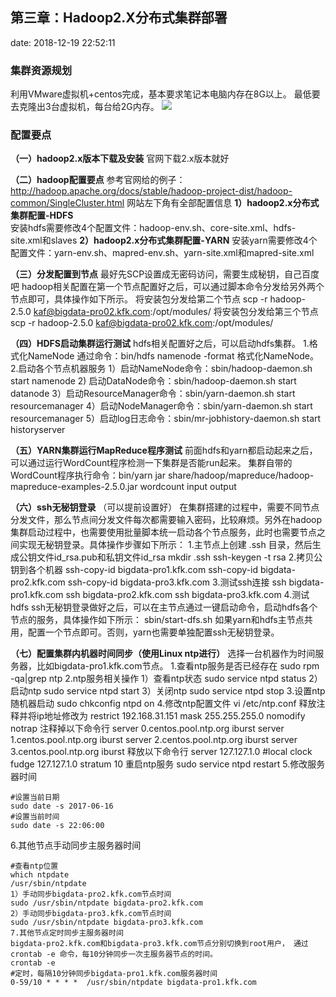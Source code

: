 ﻿## 第三章：Hadoop2.X分布式集群部署
date: 2018-12-19 22:52:11


### 集群资源规划

利用VMware虚拟机+centos完成，基本要求笔记本电脑内存在8G以上。
最低要去克隆出3台虚拟机，每台给2G内存。
![](http://ww1.sinaimg.cn/large/005BOtkIly1fycdbmkr58j30m20ckq81.jpg)

### 配置要点

**（一）hadoop2.x版本下载及安装**
官网下载2.x版本就好

**（二）hadoop配置要点**
参考官网给的例子：http://hadoop.apache.org/docs/stable/hadoop-project-dist/hadoop-common/SingleCluster.html
网站左下角有全部配置信息
**1）hadoop2.x分布式集群配置-HDFS**  
安装hdfs需要修改4个配置文件：hadoop-env.sh、core-site.xml、hdfs-site.xml和slaves
**2）hadoop2.x分布式集群配置-YARN**
安装yarn需要修改4个配置文件：yarn-env.sh、mapred-env.sh、yarn-site.xml和mapred-site.xml

**（三）分发配置到节点**
最好先SCP设置成无密码访问，需要生成秘钥，自己百度吧
hadoop相关配置在第一个节点配置好之后，可以通过脚本命令分发给另外两个节点即可，具体操作如下所示。
将安装包分发给第二个节点
scp -r hadoop-2.5.0 kaf@bigdata-pro02.kfk.com:/opt/modules/
将安装包分发给第三个节点
scp -r hadoop-2.5.0 kaf@bigdata-pro02.kfk.com:/opt/modules/

**（四）HDFS启动集群运行测试**
hdfs相关配置好之后，可以启动hdfs集群。
1.格式化NameNode
通过命令：bin/hdfs namenode -format 格式化NameNode。
2.启动各个节点机器服务
1）启动NameNode命令：sbin/hadoop-daemon.sh start namenode
2) 启动DataNode命令：sbin/hadoop-daemon.sh start datanode
3）启动ResourceManager命令：sbin/yarn-daemon.sh start resourcemanager
4）启动NodeManager命令：sbin/yarn-daemon.sh start resourcemanager
5）启动log日志命令：sbin/mr-jobhistory-daemon.sh start historyserver

**（五）YARN集群运行MapReduce程序测试**
前面hdfs和yarn都启动起来之后，可以通过运行WordCount程序检测一下集群是否能run起来。
集群自带的WordCount程序执行命令：bin/yarn jar share/hadoop/mapreduce/hadoop-mapreduce-examples-2.5.0.jar wordcount input output

**（六）ssh无秘钥登录** （可以提前设置好）
在集群搭建的过程中，需要不同节点分发文件，那么节点间分发文件每次都需要输入密码，比较麻烦。另外在hadoop 集群启动过程中，也需要使用批量脚本统一启动各个节点服务，此时也需要节点之间实现无秘钥登录。具体操作步骤如下所示：
1.主节点上创建 .ssh 目录，然后生成公钥文件id_rsa.pub和私钥文件id_rsa
mkdir .ssh
ssh-keygen -t rsa
2.拷贝公钥到各个机器
ssh-copy-id bigdata-pro1.kfk.com
ssh-copy-id bigdata-pro2.kfk.com
ssh-copy-id bigdata-pro3.kfk.com
3.测试ssh连接
ssh bigdata-pro1.kfk.com
ssh bigdata-pro2.kfk.com
ssh bigdata-pro3.kfk.com
4.测试hdfs
ssh无秘钥登录做好之后，可以在主节点通过一键启动命令，启动hdfs各个节点的服务，具体操作如下所示：
sbin/start-dfs.sh
如果yarn和hdfs主节点共用，配置一个节点即可。否则，yarn也需要单独配置ssh无秘钥登录。

**（七）配置集群内机器时间同步（使用Linux ntp进行）**
选择一台机器作为时间服务器，比如bigdata-pro1.kfk.com节点。
1.查看ntp服务是否已经存在
sudo rpm -qa|grep ntp
2.ntp服务相关操作
1）查看ntp状态
sudo service ntpd status
2）启动ntp
sudo service ntpd start
3）关闭ntp
sudo service ntpd stop
3.设置ntp随机器启动
sudo chkconfig ntpd on
4.修改ntp配置文件
vi /etc/ntp.conf
释放注释并将ip地址修改为
restrict 192.168.31.151 mask 255.255.255.0 nomodify notrap
注释掉以下命令行
server 0.centos.pool.ntp.org iburst
server 1.centos.pool.ntp.org iburst
server 2.centos.pool.ntp.org iburst
server 3.centos.pool.ntp.org iburst
释放以下命令行
server 127.127.1.0 #local clock
fudge 127.127.1.0 stratum 10
重启ntp服务
sudo service ntpd restart
5.修改服务器时间

    #设置当前日期
    sudo date -s 2017-06-16
    #设置当前时间
    sudo date -s 22:06:00

6.其他节点手动同步主服务器时间

    #查看ntp位置
    which ntpdate
    /usr/sbin/ntpdate
    1）手动同步bigdata-pro2.kfk.com节点时间
    sudo /usr/sbin/ntpdate bigdata-pro2.kfk.com
    2）手动同步bigdata-pro3.kfk.com节点时间
    sudo /usr/sbin/ntpdate bigdata-pro3.kfk.com
    7.其他节点定时同步主服务器时间
    bigdata-pro2.kfk.com和bigdata-pro3.kfk.com节点分别切换到root用户， 通过crontab -e 命令，每10分钟同步一次主服务器节点的时间。
    crontab -e
    #定时，每隔10分钟同步bigdata-pro1.kfk.com服务器时间
    0-59/10 * * * *  /usr/sbin/ntpdate bigdata-pro1.kfk.com

